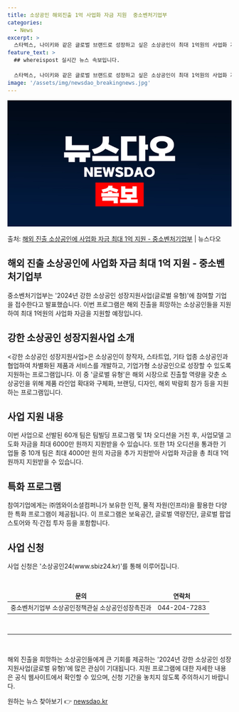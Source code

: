 ```yaml
---
title: 소상공인 해외진출 1억 사업화 자금 지원  중소벤처기업부
categories:
  - News
excerpt: >
  스타벅스, 나이키와 같은 글로벌 브랜드로 성장하고 싶은 소상공인이 최대 1억원의 사업화 자금을 받을 길이 열…
feature_text: >
  ## whereispost 실시간 뉴스 속보입니다.

  스타벅스, 나이키와 같은 글로벌 브랜드로 성장하고 싶은 소상공인이 최대 1억원의 사업화 자금을 받을 길이 열…
image: '/assets/img/newsdao_breakingnews.jpg'
---
```


![뉴스다오 속보](/assets/img/newsdao_breakingnews.jpg)

<p>출처: <a href="https://newsdao.kr/3305" rel="dofollow">해외 진출 소상공인에 사업화 자금 최대 1억 지원 - 중소벤처기업부</a> | 뉴스다오</p>

<h2 data-ke-size="size26">해외 진출 소상공인에 사업화 자금 최대 1억 지원 - 중소벤처기업부</h2>
<p data-ke-size="size16">중소벤처기업부는 '2024년 강한 소상공인 성장지원사업(글로벌 유형)'에 참여할 기업을 접수한다고 발표했습니다. 이번 프로그램은 해외 진출을 희망하는 소상공인들을 지원하여 최대 1억원의 사업화 자금을 지원할 예정입니다.</p>

<h2 data-ke-size="size24">강한 소상공인 성장지원사업 소개</h2>
<p data-ke-size="size16">&#60;강한 소상공인 성장지원사업&#62;은 소상공인이 창작자, 스타트업, 기타 업종 소상공인과 협업하여 차별화된 제품과 서비스를 개발하고, 기업가형 소상공인으로 성장할 수 있도록 지원하는 프로그램입니다. 이 중 '글로벌 유형'은 해외 시장으로 진출할 역량을 갖춘 소상공인을 위해 제품 라인업 확대와 구체화, 브랜딩, 디자인, 해외 박람회 참가 등을 지원하는 프로그램입니다.</p>

<h2 data-ke-size="size24">사업 지원 내용</h2>
<p data-ke-size="size16">이번 사업으로 선발된 60개 팀은 팀빌딩 프로그램 및 1차 오디션을 거친 후, 사업모델 고도화 자금을 최대 6000만 원까지 지원받을 수 있습니다. 또한 1차 오디션을 통과한 기업들 중 10개 팀은 최대 4000만 원의 자금을 추가 지원받아 사업화 자금을 총 최대 1억 원까지 지원받을 수 있습니다.</p>

<h2 data-ke-size="size24">특화 프로그램</h2>
<p data-ke-size="size16">참여기업에게는 ㈜엠와이소셜컴퍼니가 보유한 인적, 물적 자원(인프라)을 활용한 다양한 특화 프로그램이 제공됩니다. 이 프로그램은 보육공간, 글로벌 역량진단, 글로벌 팝업스토어와 직·간접 투자 등을 포함합니다.</p>

<h2 data-ke-size="size24">사업 신청</h2>
<p data-ke-size="size16">사업 신청은 '소상공인24(www.sbiz24.kr)'를 통해 이루어집니다.</p>
<p data-ke-size="size16">&nbsp;</p>
<table>
	<thead>
		<tr>
			<td style="text-align: center; height: 17px;"><b>문의</b></td>
			<td style="text-align: center; height: 17px;"><b>연락처</b></td>
		</tr>
	</thead>
	<tbody>
		<tr>
			<td style="text-align: center; height: 17px;">중소벤처기업부 소상공인정책관실 소상공인성장촉진과</td>
			<td style="text-align: center; height: 17px;">044-204-7283</td>
		</tr>
	</tbody>
</table>
<p data-ke-size="size16">&nbsp;</p>
<hr>
<p data-ke-size="size16">&nbsp;</p>
<p data-ke-size="size16">해외 진출을 희망하는 소상공인들에게 큰 기회를 제공하는 '2024년 강한 소상공인 성장지원사업(글로벌 유형)'에 많은 관심이 기대됩니다. 지원 프로그램에 대한 자세한 내용은 공식 웹사이트에서 확인할 수 있으며, 신청 기간을 놓치지 않도록 주의하시기 바랍니다.</p> 

원하는 뉴스 찾아보기 👉 <a href="https://newsdao.kr" rel="dofollow">newsdao.kr</a>


